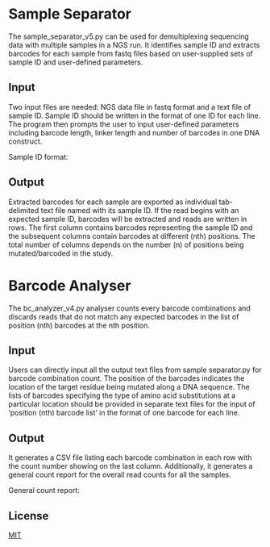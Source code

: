 # Sample Separator

The sample_separator_v5.py can be used for demultiplexing sequencing data with multiple samples in a NGS run. It identifies sample ID and extracts barcodes for each sample from fastq files based on user-supplied sets of sample ID and user-defined parameters.

## Input
Two input files are needed: NGS data file in fastq format and a text file of sample ID. Sample ID should be written in the format of one ID for each line. The program then prompts the user to input user-defined parameters including barcode length, linker length and number of barcodes in one DNA construct. 

Sample ID format:


## Output
Extracted barcodes for each sample are exported as individual tab-delimited text file named with its sample ID. If the read begins with an expected sample ID, barcodes will be extracted and reads are written in rows. The first column contains barcodes representing the sample ID and the subsequent columns contain barcodes at different (nth) positions. The total number of columns depends on the number (n) of positions being mutated/barcoded in the study.

# Barcode Analyser
The bc_analyzer_v4.py analyser counts every barcode combinations and discards reads that do not match any expected barcodes in the list of position (nth) barcodes at the nth position. 

## Input
Users can directly input all the output text files from sample separator.py for barcode combination count. The position of the barcodes indicates the location of the target residue being mutated along a DNA sequence. The lists of barcodes specifying the type of amino acid substitutions at a particular location should be provided in separate text files for the input of ‘position (nth) barcode list’ in the format of one barcode for each line. 

## Output
It generates a CSV file listing each barcode combination in each row with the count number showing on the last column. Additionally, it generates a general count report for the overall read counts for all the samples.

General count report:


## License
[MIT](https://choosealicense.com/licenses/mit/)
